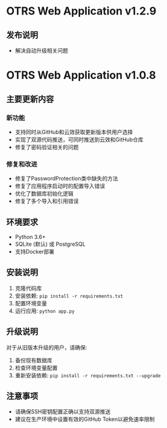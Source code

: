 # OTRS Web Application v1.2.9

## 发布说明

- 解决自动升级相关问题

# OTRS Web Application v1.0.8

## 主要更新内容

### 新功能
- 支持同时从GitHub和云效获取更新版本供用户选择
- 实现了双源代码推送，可同时推送到云效和GitHub仓库
- 修复了密码验证相关的问题

### 修复和改进
- 修复了PasswordProtection类中缺失的方法
- 修复了应用程序启动时的配置导入错误
- 优化了数据库初始化逻辑
- 修复了多个导入和引用错误

## 环境要求
- Python 3.6+
- SQLite (默认) 或 PostgreSQL
- 支持Docker部署

## 安装说明
1. 克隆代码库
2. 安装依赖: `pip install -r requirements.txt`
3. 配置环境变量
4. 运行应用: `python app.py`

## 升级说明
对于从旧版本升级的用户，请确保:
1. 备份现有数据库
2. 检查环境变量配置
3. 重新安装依赖: `pip install -r requirements.txt --upgrade`

## 注意事项
- 请确保SSH密钥配置正确以支持双源推送
- 建议在生产环境中设置有效的GitHub Token以避免速率限制
